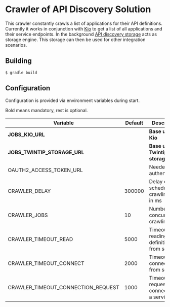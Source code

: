 # Crawler of API Discovery Solution

This crawler constantly crawls a list of applications for their API definitions. Currently it works in conjunction
with [Kio](https://github.com/zalando-stups/kio) to get a list of all applications and their service endpoints.
In the background [API discovery storage](../storage) acts as storage engine. This storage can then be used
for other integration scenarios.


## Building

    $ gradle build


## Configuration

Configuration is provided via environment variables during start.

Bold means mandatory, rest is optional.

Variable                           | Default | Description
---------------------------------- | ------- | -----------
**JOBS_KIO_URL**                   |         | **Base url of Kio**
**JOBS_TWINTIP_STORAGE_URL**       |         | **Base url of Twintip storage**
OAUTH2_ACCESS_TOKEN_URL            |         | Needed for authentication
CRAWLER_DELAY                      |  300000 | Delay of scheduled crawling task in ms
CRAWLER_JOBS                       |      10 | Number of concurrent crawling jobs
CRAWLER_TIMEOUT_READ               |    5000 | Timeout while reading API definition from service
CRAWLER_TIMEOUT_CONNECT            |    2000 | Timeout while connecting from service
CRAWLER_TIMEOUT_CONNECTION_REQUEST |    1000 | Timeout when requesting connection to a service
